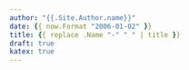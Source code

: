 ```yaml
---
author: "{{.Site.Author.name}}"
date: {{ now.Format "2006-01-02" }}
title: {{ replace .Name "-" " " | title }}
draft: true
katex: true
---
```


